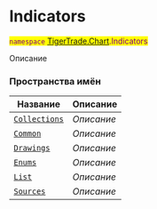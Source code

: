 
# Indicators

<mark style="color:purple;">`namespace` [TigerTrade.Chart](../TigerTrade.Chart.md).Indicators

Описание


### Пространства имён
| Название | Описание |
| --- | --- |
| [`Collections`](./Indicators/Collections.md) | *Описание* |
| [`Common`](./Indicators/Common.md) | *Описание* |
| [`Drawings`](./Indicators/Drawings.md) | *Описание* |
| [`Enums`](./Indicators/Enums.md) | *Описание* |
| [`List`](./Indicators/List.md) | *Описание* |
| [`Sources`](./Indicators/Sources.md) | *Описание* |
